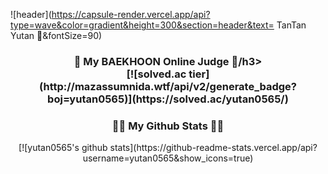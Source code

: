 ![header](https://capsule-render.vercel.app/api?type=wave&color=gradient&height=300&section=header&text= TanTan Yutan 👋&fontSize=90)

<h3 align="center">👯 My BAEKHOON Online Judge 👯/h3>
<div align="center">
[![solved.ac tier](http://mazassumnida.wtf/api/v2/generate_badge?boj=yutan0565)](https://solved.ac/yutan0565/)
</div>

<h3 align="center">👩‍💻 My Github Stats 👩‍💻</h3>
<div align="center">
[![yutan0565's github stats](https://github-readme-stats.vercel.app/api?username=yutan0565&show_icons=true)
</div>



<!--
**yutan0565/yutan0565** is a ✨ _special_ ✨ repository because its `README.md` (this file) appears on your GitHub profile.

Here are some ideas to get you started:

- 🔭 I’m currently working on ...
- 🌱 I’m currently learning ...
- 👯 I’m looking to collaborate on ...
- 🤔 I’m looking for help with ...
- 💬 Ask me about ...
- 📫 How to reach me: ...
- 😄 Pronouns: ...
- ⚡ Fun fact: ...
-->
